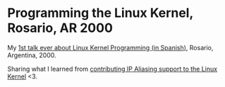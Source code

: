 # Programming the Linux Kernel, Rosario, AR 2000

My [1st talk ever about Linux Kernel Programming (in
Spanish)](https://www.youtube.com/watch?v=4iaV1F0qsPE), Rosario,
Argentina, 2000.

Sharing what I learned from [contributing IP Aliasing support to the
Linux Kernel](https://marc.info/?l=linux-net&m=90997113426964&w=3) <3.
